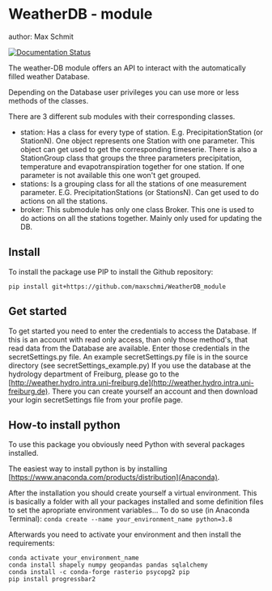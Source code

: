 WeatherDB - module
==================
author: Max Schmit

[![Documentation Status](https://readthedocs.org/projects/weatherdb-module/badge/?version=latest)](https://weatherdb-module.readthedocs.io/en/latest/?badge=latest)

The weather-DB module offers an API to interact with the automatically filled weather Database.

Depending on the Database user privileges you can use more or less methods of the classes.

There are 3 different sub modules with their corresponding classes.

- station:
Has a class for every type of station. E.g. PrecipitationStation (or StationN). 
One object represents one Station with one parameter. 
This object can get used to get the corresponding timeserie.
There is also a StationGroup class that groups the three parameters precipitation, temperature and evapotranspiration together for one station. If one parameter is not available this one won't get grouped.
- stations:
Is a grouping class for all the stations of one measurement parameter. E.G. PrecipitationStations (or StationsN).
Can get used to do actions on all the stations.
- broker:
This submodule has only one class Broker. This one is used to do actions on all the stations together. Mainly only used for updating the DB.

Install
-------
To install the package use PIP to install the Github repository:

```
pip install git+https://github.com/maxschmi/WeatherDB_module
```

Get started
-----------
To get started you need to enter the credentials to access the Database. If this is an account with read only access, than only those method's, that read data from the Database are available.
Enter those credentials in the secretSettings.py file. An example secretSettings.py file is in the source directory (see secretSettings_example.py)
If you use the database at the hydrology department of Freiburg, please go to the [http://weather.hydro.intra.uni-freiburg.de](http://weather.hydro.intra.uni-freiburg.de). There you can create yourself an account and then download your login secretSettings file from your profile page.

How-to install python
---------------------
To use this package you obviously need Python with several packages installed.

The easiest way to install python is by installing [https://www.anaconda.com/products/distribution](Anaconda).

After the installation you should create yourself a virtual environment. This is basically a folder with all your packages installed and some definition files to set the apropriate environment variables...
To do so use (in Anaconda Terminal): 
`conda create --name your_environment_name python=3.8`

Afterwards you need to activate your environment and then install the requirements:

```
conda activate your_environment_name
conda install shapely numpy geopandas pandas sqlalchemy
conda install -c conda-forge rasterio psycopg2 pip
pip install progressbar2
```
